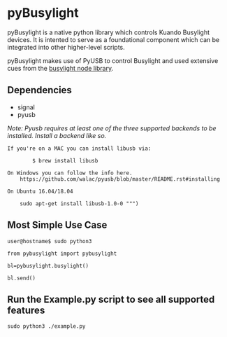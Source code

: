 # pyBusylight

pyBusylight is a native python library which controls Kuando Busylight devices. It is intented to serve as a foundational component which can be integrated into other higher-level scripts.

pyBusylight makes use of PyUSB to control Busylight and used extensive cues from the [busylight node library](https://github.com/porsager/busylight).

## Dependencies
* signal
* pyusb

_Note: Pyusb requires at least one of the three supported backends to be installed. Install a backend like so._

    If you're on a MAC you can install libusb via:
```
        $ brew install libusb
```
    On Windows you can follow the info here.
        https://github.com/walac/pyusb/blob/master/README.rst#installing

    On Ubuntu 16.04/18.04
```
    sudo apt-get install libusb-1.0-0 """)
```

## Most Simple Use Case
```
user@hostname$ sudo python3

from pybusylight import pybusylight

bl=pybusylight.busylight()

bl.send()
```

## Run the Example.py script to see all supported features
```
sudo python3 ./example.py
```
